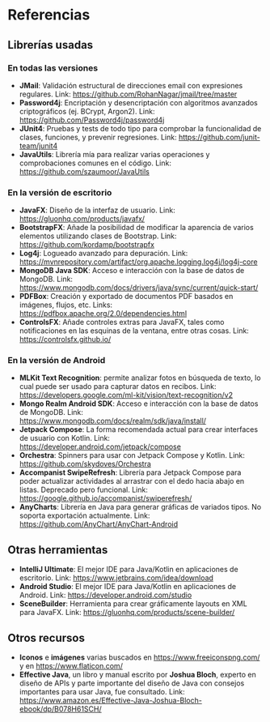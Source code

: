 # Referencias

## Librerías usadas

### En todas las versiones

- **JMail**: Validación estructural de direcciones email con expresiones regulares. Link: https://github.com/RohanNagar/jmail/tree/master
- **Password4j**: Encriptación y desencriptación con algoritmos avanzados criptográficos (ej. BCrypt, Argon2). Link: https://github.com/Password4j/password4j
- **JUnit4**: Pruebas y tests de todo tipo para comprobar la funcionalidad de clases, funciones, y prevenir regresiones. Link: https://github.com/junit-team/junit4
- **JavaUtils**: Librería mía para realizar varias operaciones y comprobaciones comunes en el código. Link: https://github.com/szaumoor/JavaUtils

### En la versión de escritorio
- **JavaFX**: Diseño de la interfaz de usuario. Link: https://gluonhq.com/products/javafx/
- **BootstrapFX**: Añade la posibilidad de modificar la aparencia de varios elementos utilizando clases de Bootstrap. Link: https://github.com/kordamp/bootstrapfx
- **Log4j**: Logueado avanzado para depuración. Link: https://mvnrepository.com/artifact/org.apache.logging.log4j/log4j-core
- **MongoDB Java SDK**: Acceso e interacción con la base de datos de MongoDB. Link: https://www.mongodb.com/docs/drivers/java/sync/current/quick-start/
- **PDFBox**: Creación y exportado de documentos PDF basados en imágenes, flujos, etc. Links: https://pdfbox.apache.org/2.0/dependencies.html
- **ControlsFX**: Añade controles extras para JavaFX, tales como notificaciones en las esquinas de la ventana, entre otras cosas. Link: https://controlsfx.github.io/

### En la versión de Android
- **MLKit Text Recognition**: permite analizar fotos en búsqueda de texto, lo cual puede ser usado para capturar datos en recibos. Link: https://developers.google.com/ml-kit/vision/text-recognition/v2
- **Mongo Realm Android SDK**: Acceso e interacción con la base de datos de MongoDB. Link: https://www.mongodb.com/docs/realm/sdk/java/install/
- **Jetpack Compose**: La forma recomendada actual para crear interfaces de usuario con Kotlin. Link: https://developer.android.com/jetpack/compose
- **Orchestra**: Spinners para usar con Jetpack Compose y Kotlin. Link: https://github.com/skydoves/Orchestra
- **Accompanist SwipeRefresh**: Librería para Jetpack Compose para poder actualizar actividades al arrastrar con el dedo hacia abajo en listas. Deprecado pero funcional. Link: https://google.github.io/accompanist/swiperefresh/
- **AnyCharts**: Librería en Java para generar gráficas de variados tipos. No soporta exportación actualmente. Link: https://github.com/AnyChart/AnyChart-Android

## Otras herramientas
- **IntelliJ Ultimate**: El mejor IDE para Java/Kotlin en aplicaciones de escritorio. Link: https://www.jetbrains.com/idea/download
- **Android Studio**: El mejor IDE para Java/Kotlin en aplicaciones de Android. Link: https://developer.android.com/studio
- **SceneBuilder**: Herramienta para crear gráficamente layouts en XML para JavaFX. Link: https://gluonhq.com/products/scene-builder/

## Otros recursos
- **Iconos** e **imágenes** varias buscados en https://www.freeiconspng.com/ y en https://www.flaticon.com/
- **Effective Java**, un libro y manual escrito por **Joshua Bloch**, experto en diseño de APIs y parte importante del diseño de Java con consejos importantes para usar Java, fue consultado. Link: https://www.amazon.es/Effective-Java-Joshua-Bloch-ebook/dp/B078H61SCH/
